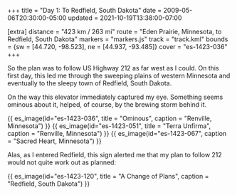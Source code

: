 +++
title = "Day 1: To Redfield, South Dakota"
date = 2009-05-06T20:30:00-05:00
updated = 2021-10-19T13:38:00-07:00

[extra]
distance = "423 km / 263 mi"
route = "Eden Prairie, Minnesota, to Redfield, South Dakota"
markers = "markers.js"
track = "track.kml"
bounds = {sw = [44.720, -98.523], ne = [44.937, -93.485]}
cover = "es-1423-036"
+++

So the plan was to follow US Highway 212 as far west as I could. On this first day, this led me through the sweeping plains of western Minnesota and eventually to the sleepy town of Redfield, South Dakota.

<!-- more -->

On the way this elevator immediately captured my eye. Something seems ominous about it, helped, of course, by the brewing storm behind it.

{{ es_image(id="es-1423-036", title = "Ominous", caption = "Renville, Minnesota") }}
{{ es_image(id="es-1423-051", title = "Terra Unfirma", caption = "Renville, Minnesota") }}
{{ es_image(id="es-1423-067", caption = "Sacred Heart, Minnesota") }}

Alas, as I entered Redfield, this sign alerted me that my plan to follow 212 would not quite work out as planned:

{{ es_image(id="es-1423-120", title = "A Change of Plans", caption = "Redfield, South Dakota") }}
